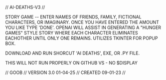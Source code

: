 // AI-DEATHS-V3 // 

STORY GAME -- ENTER NAMES OF FRIENDS, FAMILY, FICTIONAL CHARACTERS, OR IMAGINARY. 
ONCE YOU HAVE ENTERED THE AMOUNT YOU LIKE TYPE 'DONE'. OPENAI WILL ASSIST IN GENERATING
A "HUNGER GAMES" STYLE STORY WHERE EACH CHARACTER ELIMINATES EACHOTHER UNTIL ONLY 
ONE REMAINS. UTILIZES TKINTER FOR POPUP BOX. 

DOWNLOAD AND RUN SHORCUT 'AI DEATHS', EXE, OR .PY FILE. 

THIS WILL NOT RUN PROPERLY ON GITHUB VS - NO $DISPLAY

// GOOB // VERSION 3.0 01-04-25 // CREATED 09-01-23 //  
